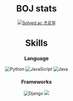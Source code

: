<div align="center">

# BOJ stats
[![Solved.ac
프로필](http://mazassumnida.wtf/api/generate_badge?boj=ckdgus1101)](https://solved.ac/ckdgus1101)

# Skills
### Language
![Python](https://img.shields.io/badge/Python-3776AB.svg?&style=flat-square&logo=Python&logoColor=white)
![JavaScript](https://img.shields.io/badge/JavaScript-F7DF1E.svg?&style=flat-square&logo=JavaScript&logoColor=white)
![Java](https://img.shields.io/badge/Java-007396.svg?&style=flat-square&logo=java&logoColor=white)

### Frameworks
![Django](https://img.shields.io/badge/django-092E20?style=flat-square&logo=django&logoColor=white)
<img src="https://img.shields.io/badge/express-000000?style=for-the-badge&logo=express&logoColor=white">
<!--
**cch0807/cch0807** is a ✨ _special_ ✨ repository because its `README.md` (this file) appears on your GitHub profile.

Here are some ideas to get you started:

- 🔭 I’m currently working on ...
- 🌱 I’m currently learning ...
- 👯 I’m looking to collaborate on ...
- 🤔 I’m looking for help with ...
- 💬 Ask me about ...
- 📫 How to reach me: ...
- 😄 Pronouns: ...
- ⚡ Fun fact: ...
-->
